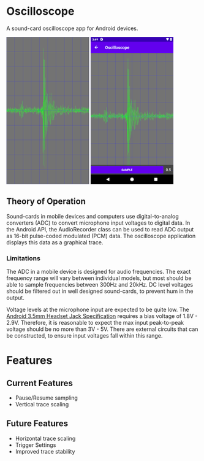 # Oscilloscope
A sound-card oscilloscope app for Android devices.

![Trace](/img/trace.png)
![Trace Settings](/img/trace-settings.png)

## Theory of Operation
Sound-cards in mobile devices and computers use digital-to-analog converters (ADC) to convert 
microphone input voltages to digital data. In the Android API, the AudioRecorder class can be used 
to read ADC output as 16-bit pulse-coded modulated (PCM) data. The oscilloscope application displays 
this data as a graphical trace.

### Limitations
The ADC in a mobile device is designed for audio frequencies. The exact frequency range will 
vary between individual models, but most should be able to sample frequencies between 
300Hz and 20kHz. DC level voltages should be filtered out in well designed sound-cards, to prevent
hum in the output.

Voltage levels at the microphone input are expected to be quite low. The 
[Android 3.5mm Headset Jack Specification](https://source.android.com/devices/accessories/headset/jack-headset-spec) 
requires a bias voltage of 1.8V - 2.9V. Therefore, it is reasonable to expect the max 
input peak-to-peak voltage should be no more than 3V - 5V. There are external circuits that can be 
constructed, to ensure input voltages fall within this range.

# Features

## Current Features
* Pause/Resume sampling
* Vertical trace scaling

## Future Features
* Horizontal trace scaling
* Trigger Settings
* Improved trace stability